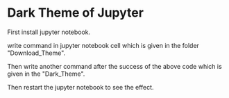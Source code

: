 # Dark Theme of Jupyter
First install jupyter notebook.

write command in jupyter notebook cell which is given in the folder "Download_Theme".

Then write another command after the success of the above code which is given in the "Dark_Theme".

Then restart the jupyter notebook to see the effect.
